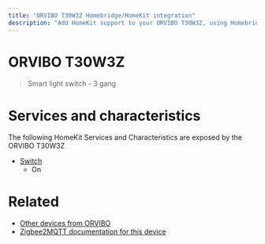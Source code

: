```yaml
---
title: "ORVIBO T30W3Z Homebridge/HomeKit integration"
description: "Add HomeKit support to your ORVIBO T30W3Z, using Homebridge, Zigbee2MQTT and homebridge-z2m."
---
```

<!---
This file has been GENERATED using src/docgen/docgen.ts
DO NOT EDIT THIS FILE MANUALLY!
-->
# ORVIBO T30W3Z
> Smart light switch - 3 gang


# Services and characteristics
The following HomeKit Services and Characteristics are exposed by
the ORVIBO T30W3Z

* [Switch](../../switch.md)
  * On


# Related
* [Other devices from ORVIBO](../index.md#orvibo)
* [Zigbee2MQTT documentation for this device](https://www.zigbee2mqtt.io/devices/T30W3Z.html)